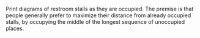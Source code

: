  
 
 Print diagrams of restroom stalls as they are occupied.
 The premise is that people generally prefer to maximize
 their distance from already occupied stalls, by occupying
 the middle of the longest sequence of unoccupied places.
